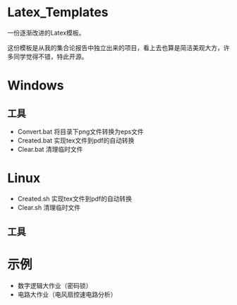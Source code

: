 # Latex_Templates
一份逐渐改进的Latex模板。

这份模板是从我的集合论报告中独立出来的项目，看上去也算是简洁美观大方，许多同学觉得不错，特此开源。

# Windows

## 工具
* Convert.bat   将目录下png文件转换为eps文件
* Created.bat   实现tex文件到pdf的自动转换
* Clear.bat     清理临时文件

# Linux
* Created.sh    实现tex文件到pdf的自动转换
* Clear.sh      清理临时文件

## 工具


# 示例
* 数字逻辑大作业（密码锁）
* 电路大作业（电风扇控速电路分析）

